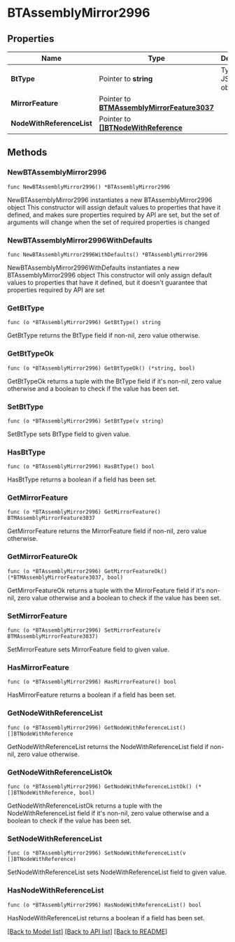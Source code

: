 # BTAssemblyMirror2996

## Properties

Name | Type | Description | Notes
------------ | ------------- | ------------- | -------------
**BtType** | Pointer to **string** | Type of JSON object. | [optional] 
**MirrorFeature** | Pointer to [**BTMAssemblyMirrorFeature3037**](BTMAssemblyMirrorFeature3037.md) |  | [optional] 
**NodeWithReferenceList** | Pointer to [**[]BTNodeWithReference**](BTNodeWithReference.md) |  | [optional] 

## Methods

### NewBTAssemblyMirror2996

`func NewBTAssemblyMirror2996() *BTAssemblyMirror2996`

NewBTAssemblyMirror2996 instantiates a new BTAssemblyMirror2996 object
This constructor will assign default values to properties that have it defined,
and makes sure properties required by API are set, but the set of arguments
will change when the set of required properties is changed

### NewBTAssemblyMirror2996WithDefaults

`func NewBTAssemblyMirror2996WithDefaults() *BTAssemblyMirror2996`

NewBTAssemblyMirror2996WithDefaults instantiates a new BTAssemblyMirror2996 object
This constructor will only assign default values to properties that have it defined,
but it doesn't guarantee that properties required by API are set

### GetBtType

`func (o *BTAssemblyMirror2996) GetBtType() string`

GetBtType returns the BtType field if non-nil, zero value otherwise.

### GetBtTypeOk

`func (o *BTAssemblyMirror2996) GetBtTypeOk() (*string, bool)`

GetBtTypeOk returns a tuple with the BtType field if it's non-nil, zero value otherwise
and a boolean to check if the value has been set.

### SetBtType

`func (o *BTAssemblyMirror2996) SetBtType(v string)`

SetBtType sets BtType field to given value.

### HasBtType

`func (o *BTAssemblyMirror2996) HasBtType() bool`

HasBtType returns a boolean if a field has been set.

### GetMirrorFeature

`func (o *BTAssemblyMirror2996) GetMirrorFeature() BTMAssemblyMirrorFeature3037`

GetMirrorFeature returns the MirrorFeature field if non-nil, zero value otherwise.

### GetMirrorFeatureOk

`func (o *BTAssemblyMirror2996) GetMirrorFeatureOk() (*BTMAssemblyMirrorFeature3037, bool)`

GetMirrorFeatureOk returns a tuple with the MirrorFeature field if it's non-nil, zero value otherwise
and a boolean to check if the value has been set.

### SetMirrorFeature

`func (o *BTAssemblyMirror2996) SetMirrorFeature(v BTMAssemblyMirrorFeature3037)`

SetMirrorFeature sets MirrorFeature field to given value.

### HasMirrorFeature

`func (o *BTAssemblyMirror2996) HasMirrorFeature() bool`

HasMirrorFeature returns a boolean if a field has been set.

### GetNodeWithReferenceList

`func (o *BTAssemblyMirror2996) GetNodeWithReferenceList() []BTNodeWithReference`

GetNodeWithReferenceList returns the NodeWithReferenceList field if non-nil, zero value otherwise.

### GetNodeWithReferenceListOk

`func (o *BTAssemblyMirror2996) GetNodeWithReferenceListOk() (*[]BTNodeWithReference, bool)`

GetNodeWithReferenceListOk returns a tuple with the NodeWithReferenceList field if it's non-nil, zero value otherwise
and a boolean to check if the value has been set.

### SetNodeWithReferenceList

`func (o *BTAssemblyMirror2996) SetNodeWithReferenceList(v []BTNodeWithReference)`

SetNodeWithReferenceList sets NodeWithReferenceList field to given value.

### HasNodeWithReferenceList

`func (o *BTAssemblyMirror2996) HasNodeWithReferenceList() bool`

HasNodeWithReferenceList returns a boolean if a field has been set.


[[Back to Model list]](../README.md#documentation-for-models) [[Back to API list]](../README.md#documentation-for-api-endpoints) [[Back to README]](../README.md)


